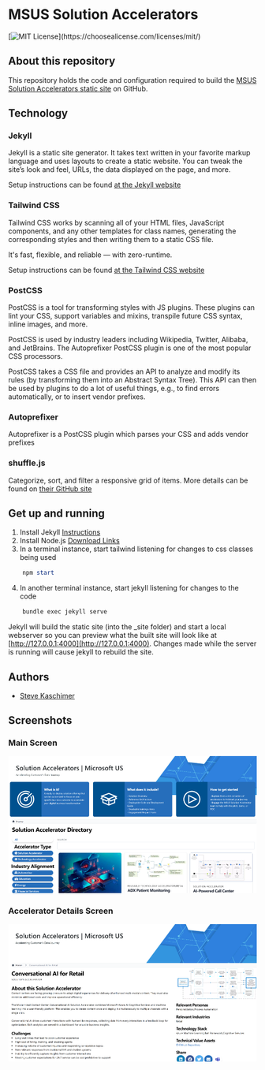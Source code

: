 # MSUS Solution Accelerators

[![MIT License](https://img.shields.io/apm/l/atomic-design-ui.svg?)](https://choosealicense.com/licenses/mit/)

## About this repository

This repository holds the code and configuration required to build the [MSUS Solution Accelerators static site](https://msussolutionaccelerators.github.io) on GitHub.

## Technology

### Jekyll

Jekyll is a static site generator. It takes text written in your favorite markup language and uses layouts to create a static website. You can tweak the site’s look and feel, URLs, the data displayed on the page, and more.

Setup instructions can be found [at the Jekyll website](https://jekyllrb.com/docs/)

### Tailwind CSS

Tailwind CSS works by scanning all of your HTML files, JavaScript components, and any other templates for class names, generating the corresponding styles and then writing them to a static CSS file.

It's fast, flexible, and reliable — with zero-runtime.

Setup instructions can be found [at the Tailwind CSS website](https://tailwindcss.com/docs/installation)

### PostCSS

PostCSS is a tool for transforming styles with JS plugins. These plugins can lint your CSS, support variables and mixins, transpile future CSS syntax, inline images, and more.

PostCSS is used by industry leaders including Wikipedia, Twitter, Alibaba, and JetBrains. The Autoprefixer PostCSS plugin is one of the most popular CSS processors.

PostCSS takes a CSS file and provides an API to analyze and modify its rules (by transforming them into an Abstract Syntax Tree). This API can then be used by plugins to do a lot of useful things, e.g., to find errors automatically, or to insert vendor prefixes.

### Autoprefixer

Autoprefixer is a PostCSS plugin which parses your CSS and adds vendor prefixes

### shuffle.js

Categorize, sort, and filter a responsive grid of items.
More details can be found on [their GitHub site](https://vestride.github.io/Shuffle/)

## Get up and running

1. Install Jekyll [Instructions](https://jekyllrb.com/docs/installation/)
2. Install Node.js [Download Links](https://nodejs.org/en/download/)
3. In a terminal instance, start tailwind listening for changes to css classes being used

```powershell
    npm start
```

4. In another terminal instance, start jekyll listening for changes to the code

```powershell
    bundle exec jekyll serve
```

Jekyll will build the static site (into the _site folder) and start a local webserver so you can preview what the built site will look like at [http://127.0.0.1:4000](http://127.0.0.1:4000). Changes made while the server is running will cause jekyll to rebuild the site.

## Authors

- [Steve Kaschimer](mailto:v-skaschimer@microsoft.com)

## Screenshots

### Main Screen

![App Screenshot](/_images/MSUSSA-Landing.png)

### Accelerator Details Screen

![App Screenshot](/_images/MSUSSA-Details.png)
